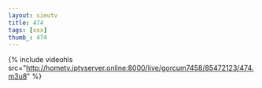 ```yaml
--- 
layout: sieutv
title: 474
tags: [xxx]
thumb_: 474
---
```

{% include videohls src="http://hometv.iptvserver.online:8000/live/gorcum7458/85472123/474.m3u8" %} 
